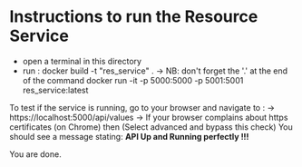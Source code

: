 # Instructions to run the Resource Service
- open a terminal in this directory
- run :
    docker build -t "res_service" .
    -> NB: don't forget the '.' at the end of the command
    docker run -it -p 5000:5000 -p 5001:5001 res_service:latest

To test if the service is running, go to your browser and navigate to :
-> https://localhost:5000/api/values
-> If your browser complains about https certificates (on Chrome) then (Select advanced and bypass this check)
You should see a message stating: __API Up and Running perfectly !!!__

You are done.